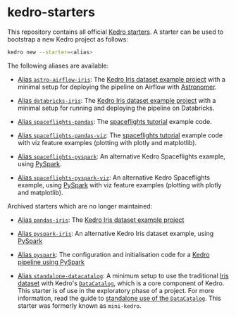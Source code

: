# kedro-starters

This repository contains all official [Kedro starters](https://docs.kedro.org/en/stable/kedro_project_setup/starters.html). A starter can be used to bootstrap a new Kedro project as follows:

```bash
kedro new --starter=<alias>
```

The following aliases are available:

* [Alias `astro-airflow-iris`](astro-airflow-iris): The [Kedro Iris dataset example project](https://docs.kedro.org/en/0.18.14/get_started/new_project.html) with a minimal setup for deploying the pipeline on Airflow with [Astronomer](https://www.astronomer.io/).

* [Alias `databricks-iris`](databricks-iris): The [Kedro Iris dataset example project](https://docs.kedro.org/en/0.18.14/get_started/new_project.html) with a minimal setup for running and deploying the pipeline on Databricks.

* [Alias `spaceflights-pandas`](spaceflights-pandas): The [spaceflights tutorial](https://docs.kedro.org/en/stable/tutorial/spaceflights_tutorial.html) example code.

* [Alias `spaceflights-pandas-viz`](spaceflights-pandas-viz): The [spaceflights tutorial](https://docs.kedro.org/en/stable/tutorial/spaceflights_tutorial.html) example code with viz feature examples (plotting with plotly and matplotlib).

* [Alias `spaceflights-pyspark`](spaceflights-pyspark): An alternative Kedro Spaceflights example, using [PySpark](https://docs.kedro.org/en/stable/integrations/pyspark_integration.html).

* [Alias `spaceflights-pyspark-viz`](spaceflights-pyspark-viz): An alternative Kedro Spaceflights example, using [PySpark](https://docs.kedro.org/en/stable/integrations/pyspark_integration.html) with viz feature examples (plotting with plotly and matplotlib).


Archived starters which are no longer maintained:

* [Alias `pandas-iris`](pandas-iris): The [Kedro Iris dataset example project](https://docs.kedro.org/en/0.18.14/get_started/new_project.html)

* [Alias `pyspark-iris`](pyspark-iris): An alternative Kedro Iris dataset example, using [PySpark](https://docs.kedro.org/en/stable/integrations/pyspark_integration.html)

* [Alias `pyspark`](pyspark): The configuration and initialisation code for a [Kedro pipeline using PySpark](https://docs.kedro.org/en/stable/integrations/pyspark_integration.html)

* [Alias `standalone-datacatalog`](standalone-datacatalog): A minimum setup to use the traditional [Iris dataset](https://www.kaggle.com/uciml/iris) with Kedro's [`DataCatalog`](https://docs.kedro.org/en/stable/data/data_catalog.html), which is a core component of Kedro. This starter is of use in the exploratory phase of a project. For more information, read the guide to [standalone use of the `DataCatalog`](https://docs.kedro.org/en/stable/notebooks_and_ipython/kedro_as_a_data_registry.html). This starter was formerly known as `mini-kedro`.

